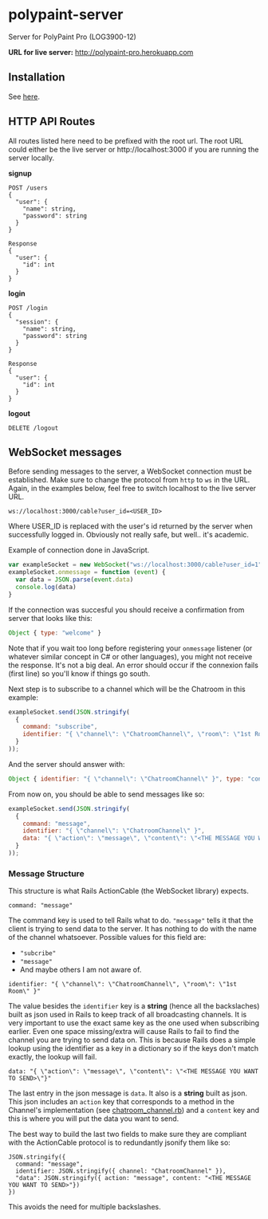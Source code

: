 # polypaint-server
Server for PolyPaint Pro (LOG3900-12)

**URL for live server:** http://polypaint-pro.herokuapp.com

## Installation

See [here][1].

## HTTP API Routes

All routes listed here need to be prefixed with the root url. The root URL could either be the live server or http://localhost:3000 if you are running the server locally.

**signup**
```
POST /users
{
  "user": {
    "name": string,
    "password": string
  }
}

Response
{
  "user": {
    "id": int
  }
}
```

**login**
```
POST /login
{
  "session": {
    "name": string,
    "password": string
  }
}

Response
{
  "user": {
    "id": int
  }
}
```

**logout**
```
DELETE /logout
```

## WebSocket messages
Before sending messages to the server, a WebSocket connection must be established. Make sure to change the protocol from `http` to `ws` in the URL. Again, in the examples below, feel free to switch localhost to the live server URL.
```
ws://localhost:3000/cable?user_id=<USER_ID>
```

Where USER_ID is replaced with the user's id returned by the server when successfully logged in. Obviously not really safe, but well.. it's academic.

Example of connection done in JavaScript.
```js
var exampleSocket = new WebSocket("ws://localhost:3000/cable?user_id=1");
exampleSocket.onmessage = function (event) {
  var data = JSON.parse(event.data)
  console.log(data)
}
```

If the connection was succesful you should receive a confirmation from server that looks like this:
```js
Object { type: "welcome" }
```

Note that if you wait too long before registering your `onmessage` listener (or whatever similar concept in C# or other languages), you might not receive the response. It's not a big deal. An error should occur if the connexion fails (first line) so you'll know if things go south.

Next step is to subscribe to a channel which will be the Chatroom in this example:
```js
exampleSocket.send(JSON.stringify(
  {
    command: "subscribe",
    identifier: "{ \"channel\": \"ChatroomChannel\", \"room\": \"1st Room\" }"
  }
));
```

And the server should answer with:
```js
Object { identifier: "{ \"channel\": \"ChatroomChannel\" }", type: "confirm_subscription" }
```

From now on, you should be able to send messages like so:
```js
exampleSocket.send(JSON.stringify(
  {
    command: "message",
    identifier: "{ \"channel\": \"ChatroomChannel\" }",
    data: "{ \"action\": \"message\", \"content\": \"<THE MESSAGE YOU WANT TO SEND>\"}"
  }
));
```

### Message Structure
This structure is what Rails ActionCable (the WebSocket library) expects.

```
command: "message"
```
The command key is used to tell Rails what to do. `"message"` tells it that the client is trying to send data to the server. It has nothing to do with the name of the channel whatsoever. Possible values for this field are:

- `"subcribe"`
- `"message"`
- And maybe others I am not aware of.

```
identifier: "{ \"channel\": \"ChatroomChannel\", \"room\": \"1st Room\" }"
```
The value besides the `identifier` key is a **string** (hence all the backslaches) built as json used in Rails to keep track of all broadcasting channels. It is very important to use the exact same key as the one used when subscribing earlier. Even one space missing/extra will cause Rails to fail to find the channel you are trying to send data on. This is because Rails does a simple lookup using the identifier as a key in a dictionary so if the keys don't match exactly, the lookup will fail.

```
data: "{ \"action\": \"message\", \"content\": \"<THE MESSAGE YOU WANT TO SEND>\"}"
```
The last entry in the json message is `data`. It also is a **string** built as json. This json includes an `action` key that corresponds to a method in the Channel's implementation (see [chatroom_channel.rb][2]) and a `content` key and this is where you will put the data you want to send.

The best way to build the last two fields to make sure they are compliant with the ActionCable protocol is to redundantly jsonify them like so:
```
JSON.stringify({
  command: "message",
  identifier: JSON.stringify({ channel: "ChatroomChannel" }),
  "data": JSON.stringify({ action: "message", content: "<THE MESSAGE YOU WANT TO SEND>"})
})
```

This avoids the need for multiple backslashes.

[1]: docs/installation.md
[2]: app/channels/chatroom_channel.rb#L10
